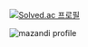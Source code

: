 [![Solved.ac 프로필](http://mazassumnida.wtf/api/v2/generate_badge?boj=freedomfromoppression)](https://solved.ac/freedomfromoppression)

![mazandi profile](http://mazandi.herokuapp.com/api?handle=freedomfromoppression&theme=warm)




